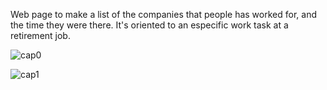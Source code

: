 Web page to make a list of the companies that people has worked for, and the time they were there. 
It's oriented to an especific work task at a retirement job.

![cap0](https://user-images.githubusercontent.com/67173855/224379784-b282237a-ff27-4176-95a2-999746910d57.png)

![cap1](https://user-images.githubusercontent.com/67173855/224379794-66d39355-b02c-40d2-a710-8823070b8740.png)
